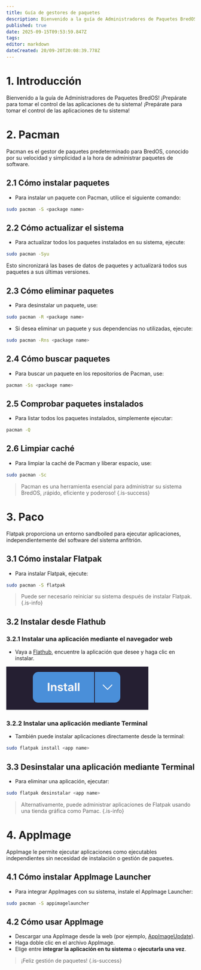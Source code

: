 ```yaml
---
title: Guía de gestores de paquetes
description: Bienvenido a la guía de Administradores de Paquetes BredOS! Aquí aprenderá cómo instalar y administrar aplicaciones
published: true
date: 2025-09-15T09:53:59.847Z
tags:
editor: markdown
dateCreated: 20/09-20T20:08:39.778Z
---
```


# 1. Introducción

Bienvenido a la guía de Administradores de Paquetes BredOS! ¡Prepárate para tomar el control de las aplicaciones de tu sistema! ¡Prepárate para tomar el control de las aplicaciones de tu sistema!

# 2. Pacman

Pacman es el gestor de paquetes predeterminado para BredOS, conocido por su velocidad y simplicidad a la hora de administrar paquetes de software.

## 2.1 Cómo instalar paquetes

- Para instalar un paquete con Pacman, utilice el siguiente comando:

```bash
sudo pacman -S <package name>
```

## 2.2 Cómo actualizar el sistema

- Para actualizar todos los paquetes instalados en su sistema, ejecute:

```bash
sudo pacman -Syu
```

Esto sincronizará las bases de datos de paquetes y actualizará todos sus paquetes a sus últimas versiones.

## 2.3 Cómo eliminar paquetes

- Para desinstalar un paquete, use:

```bash
sudo pacman -R <package name>
```

- Si desea eliminar un paquete y sus dependencias no utilizadas, ejecute:

```bash
sudo pacman -Rns <package name>
```

## 2.4 Cómo buscar paquetes

- Para buscar un paquete en los repositorios de Pacman, use:

```bash
pacman -Ss <package name>
```

## 2.5 Comprobar paquetes instalados

- Para listar todos los paquetes instalados, simplemente ejecutar:

```bash
pacman -Q
```

## 2.6 Limpiar caché

- Para limpiar la caché de Pacman y liberar espacio, use:

```bash
sudo pacman -Sc
```

> Pacman es una herramienta esencial para administrar su sistema BredOS, ¡rápido, eficiente y poderoso!
> {.is-success}

# 3. Paco

Flatpak proporciona un entorno sandboiled para ejecutar aplicaciones, independientemente del software del sistema anfitrión.

## 3.1 Cómo instalar Flatpak

- Para instalar Flatpak, ejecute:

```bash
sudo pacman -S flatpak
```

> Puede ser necesario reiniciar su sistema después de instalar Flatpak.
> {.is-info}

## 3.2 Instalar desde Flathub

### 3.2.1 Instalar una aplicación mediante el navegador web

- Vaya a [Flathub](https://flathub.org), encuentre la aplicación que desee y haga clic en instalar.

![flathub-install-button.png](/how-tos/flathub-install-button.png)

### 3.2.2 Instalar una aplicación mediante Terminal

- También puede instalar aplicaciones directamente desde la terminal:

```bash
sudo flatpak install <app name>
```

## 3.3 Desinstalar una aplicación mediante Terminal

- Para eliminar una aplicación, ejecutar:

```bash
sudo flatpak desinstalar <app name>
```

> Alternativamente, puede administrar aplicaciones de Flatpak usando una tienda gráfica como Pamac.
> {.is-info}

# 4. AppImage

AppImage le permite ejecutar aplicaciones como ejecutables independientes sin necesidad de instalación o gestión de paquetes.

## 4.1 Cómo instalar AppImage Launcher

- Para integrar AppImages con su sistema, instale el AppImage Launcher:

```bash
sudo pacman -S appimagelauncher
```

## 4.2 Cómo usar AppImage

- Descargar una AppImage desde la web (por ejemplo, [AppImageUpdate](https://appimage.github.io/AppImageUpdate)).
- Haga doble clic en el archivo AppImage.
- Elige entre **integrar la aplicación en tu sistema** o **ejecutarla una vez**.

> ¡Feliz gestión de paquetes!
> {.is-success}

